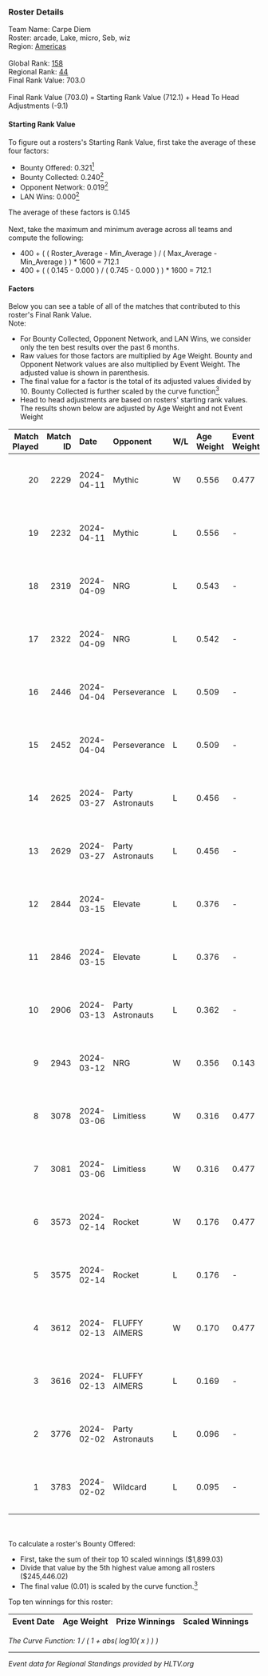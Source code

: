 ### Roster Details<br />
Team Name: Carpe Diem<br />
Roster: arcade, Lake, micro, Seb, wiz<br />
Region: [Americas]( ../standings_americas.md)<br />
<br />
Global Rank: [158](../standings_global.md)<br />
Regional Rank: [44]( ../standings_americas.md)<br />
Final Rank Value:  703.0<br />
<br />
Final Rank Value (703.0) = Starting Rank Value (712.1) + Head To Head Adjustments (-9.1)<br />

#### Starting Rank Value<br />
To figure out a rosters's Starting Rank Value, first take the average of these four factors:<br />
- Bounty Offered: 0.321[<sup>1</sup>](#table2)
- Bounty Collected: 0.240[<sup>2</sup>](#table1)
- Opponent Network: 0.019[<sup>2</sup>](#table1)
- LAN Wins: 0.000[<sup>2</sup>](#table1)

The average of these factors is 0.145<br />
<br />
Next, take the maximum and minimum average across all teams and compute the following:<br />
- 400 + ( ( Roster_Average - Min_Average ) / ( Max_Average - Min_Average ) ) * 1600 = 712.1
- 400 + ( ( 0.145 - 0.000 ) / ( 0.745 - 0.000 ) ) * 1600 = 712.1


#### Factors<br />
Below you can see a table of all of the matches that contributed to this roster's Final Rank Value.<br />
Note:<br />

- For Bounty Collected, Opponent Network, and LAN Wins, we consider only the ten best results over the past 6 months.
- Raw values for those factors are multiplied by Age Weight. Bounty and Opponent Network values are also multiplied by Event Weight. The adjusted value is shown in parenthesis.
- The final value for a factor is the total of its adjusted values divided by 10. Bounty Collected is further scaled by the curve function[<sup>3</sup>](#curveFunction)
- Head to head adjustments are based on rosters' starting rank values. The results shown below are adjusted by Age Weight and not Event Weight
<span id="table1"></span><br />


| Match Played | Match ID | Date       | Opponent         | W/L | Age Weight | Event Weight | Bounty Collected | Opponent Network | LAN Wins  | H2H Adj. | Roster                        |
| -: | -: | :- | :- | :- | :- | :- | :- | :- | :- | -: | :- |
|           20 |     2229 | 2024-04-11 | Mythic           | W   | 0.556      | 0.477        | 0.015 (0.004)    | 0.341 (0.090)    | 0 (0.000) |    12.04 | arcade, Lake, micro, Seb, wiz |
|           19 |     2232 | 2024-04-11 | Mythic           | L   | 0.556      | -            | -                | -                | -         |    -5.51 | arcade, Lake, micro, Seb, wiz |
|           18 |     2319 | 2024-04-09 | NRG              | L   | 0.543      | -            | -                | -                | -         |    -4.07 | arcade, Lake, micro, Seb, wiz |
|           17 |     2322 | 2024-04-09 | NRG              | L   | 0.542      | -            | -                | -                | -         |    -4.21 | arcade, Lake, micro, Seb, wiz |
|           16 |     2446 | 2024-04-04 | Perseverance     | L   | 0.509      | -            | -                | -                | -         |    -6.28 | arcade, Lake, micro, Seb, wiz |
|           15 |     2452 | 2024-04-04 | Perseverance     | L   | 0.509      | -            | -                | -                | -         |    -6.56 | arcade, Lake, micro, Seb, wiz |
|           14 |     2625 | 2024-03-27 | Party Astronauts | L   | 0.456      | -            | -                | -                | -         |    -2.40 | arcade, Lake, micro, Seb, wiz |
|           13 |     2629 | 2024-03-27 | Party Astronauts | L   | 0.456      | -            | -                | -                | -         |    -2.45 | arcade, Lake, micro, Seb, wiz |
|           12 |     2844 | 2024-03-15 | Elevate          | L   | 0.376      | -            | -                | -                | -         |    -1.45 | arcade, Lake, micro, Seb, wiz |
|           11 |     2846 | 2024-03-15 | Elevate          | L   | 0.376      | -            | -                | -                | -         |    -1.47 | arcade, Lake, micro, Seb, wiz |
|           10 |     2906 | 2024-03-13 | Party Astronauts | L   | 0.362      | -            | -                | -                | -         |    -1.99 | arcade, Lake, micro, Seb, wiz |
|            9 |     2943 | 2024-03-12 | NRG              | W   | 0.356      | 0.143        | 0.026 (0.001)    | 0.515 (0.026)    | 0 (0.000) |     8.18 | arcade, Lake, micro, Seb, wiz |
|            8 |     3078 | 2024-03-06 | Limitless        | W   | 0.316      | 0.477        | 0.002 (0.000)    | 0.214 (0.032)    | 0 (0.000) |     4.59 | arcade, Lake, micro, Seb, wiz |
|            7 |     3081 | 2024-03-06 | Limitless        | W   | 0.316      | 0.477        | 0.002 (0.000)    | 0.214 (0.032)    | 0 (0.000) |     4.71 | arcade, Lake, micro, Seb, wiz |
|            6 |     3573 | 2024-02-14 | Rocket           | W   | 0.176      | 0.477        | 0.000 (0.000)    | 0.023 (0.002)    | 0 (0.000) |     1.40 | arcade, Lake, micro, Seb, wiz |
|            5 |     3575 | 2024-02-14 | Rocket           | L   | 0.176      | -            | -                | -                | -         |    -4.19 | arcade, Lake, micro, Seb, wiz |
|            4 |     3612 | 2024-02-13 | FLUFFY AIMERS    | W   | 0.170      | 0.477        | 0.016 (0.001)    | 0.140 (0.011)    | 0 (0.000) |     3.50 | arcade, Lake, micro, Seb, wiz |
|            3 |     3616 | 2024-02-13 | FLUFFY AIMERS    | L   | 0.169      | -            | -                | -                | -         |    -1.86 | arcade, Lake, micro, Seb, wiz |
|            2 |     3776 | 2024-02-02 | Party Astronauts | L   | 0.096      | -            | -                | -                | -         |    -0.51 | arcade, Lake, Seb, Walco, wiz |
|            1 |     3783 | 2024-02-02 | Wildcard         | L   | 0.095      | -            | -                | -                | -         |    -0.59 | arcade, Lake, Seb, Walco, wiz |

<br />
<span id="table2"></span><br />
To calculate a roster's Bounty Offered:<br />

- First, take the sum of their top 10 scaled winnings ($1,899.03)
- Divide that value by the 5th highest value among all rosters ($245,446.02)
- The final value (0.01) is scaled by the curve function.[<sup>3</sup>](#curveFunction)

Top ten winnings for this roster:<br />

| Event Date | Age Weight | Prize Winnings | Scaled Winnings |
| :- | -: | :- | :- |


<span id="curveFunction"></span>_The Curve Function: 1 / ( 1 + abs( log10( x ) ) )_<br />

---
_Event data for Regional Standings provided by HLTV.org_<br />
